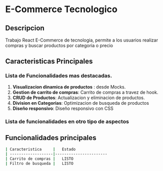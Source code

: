 # E-Commerce Tecnologico

## Descripcion
Trabajo React E-Commerce de tecnologia, permite a los usuarios realizar compras y buscar productos por categoria o precio

## Caracteristicas Principales
### Lista de Funcionalidades mas destacadas.

1. **Visualizacion dinamica de productos** : desde Mocks.
2. **Gestion de carrito de compras**: Carrito de compras a travez de hook.
3. **CRUD de Productos**: Actualizacion y eliminacion de productos.
4. **Division en Categorias**: Optimizacion de busqueda de productos
5. **Diseño responsivo**: Diseño responsivo con CSS

### Lista de funcionalidades en otro tipo de aspectos

## Funcionalidades principales

```sh
| Caracteristica     |   Estado
| -------------------|-----------------------
| Carrito de compras |   LISTO             
| Filtro de busqueda |   LISTO
```